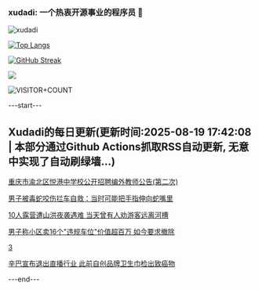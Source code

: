 ### xudadi: 一个热衷开源事业的程序员 👋

![xudadi](https://github-readme-stats-git-masterorgs-github-readme-stats-team.vercel.app/api?username=xudadi)

[![Top Langs](https://github-readme-stats.vercel.app/api/top-langs/?username=xudadi)](https://github.com/anuraghazra/github-readme-stats)

[![GitHub Streak](https://streak-stats.demolab.com?user=xudadi&locale=zh_Hans)](https://git.io/streak-stats)

![](https://raw.githubusercontent.com/xudadi/xudadi/main/assets/github-contribution-grid-snake.svg)

![VISITOR+COUNT](https://komarev.com/ghpvc/?username=xudadi&label=VISITOR+COUNT)


---start---

## Xudadi的每日更新(更新时间:2025-08-19 17:42:08 | 本部分通过Github Actions抓取RSS自动更新, 无意中实现了自动刷绿墙...)

[重庆市渝北区悦港中学校公开招聘编外教师公告(第二次)](https://www.gongkaoleida.com/article/2573608)

[男子被毒蛇咬伤拦车自救：当时可能把手指伸向蛇嘴里](https://m.163.com/news/article/K798EU4M051492T3.html)

[10人露营遭山洪夜袭遇难 当天曾有人劝游客远离河槽](https://m.163.com/news/article/K79GEKFL0514D3J0.html)

[男子称小区卖16个"违规车位"价值超百万 如今要求撤除](https://m.163.com/news/article/K798EHG80514D3UH.html)

[3](https://m.163.com/touch/news/sub/domestic)

[辛巴宣布退出直播行业 此前自创品牌卫生巾检出致癌物](https://m.163.com/news/article/K79BUNC9053469LG.html)

---end---
